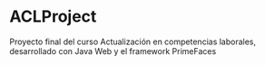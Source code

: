 # ACLProject
Proyecto final del curso Actualización en competencias laborales, desarrollado con Java Web y el framework PrimeFaces
